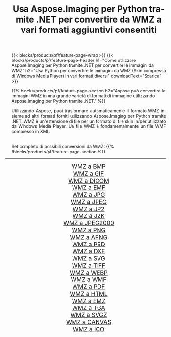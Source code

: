 ﻿---
title: Usa Aspose.Imaging per Python tramite .NET per convertire da WMZ a vari formati aggiuntivi consentiti 
weight: 3920
url: /it/python-net/conversion/from/wmz 
lang: it
langdirlevel: 2
locales: zh-hans,ja,it,ru,de,es,fr,nl,id,lt,pl,pt,vi,tr,ko,zh-hant,ar,hi,th,sv,cs,uk,he
description: Puoi trasformare rapidamente da WMZ(Skin compressa di Windows Media Player) in vari formati utilizzando Aspose.Imaging per Python tramite .NET.
---

{{< blocks/products/pf/feature-page-wrap >}}
{{< blocks/products/pf/feature-page-header h1="Come utilizzare Aspose.Imaging per Python tramite .NET per convertire le immagini da WMZ" h2="Usa Python per convertire le immagini da WMZ (Skin compressa di Windows Media Player) in vari formati diversi" downloadText="Scarica" >}}


{{% blocks/products/pf/feature-page-section  h2="Aspose può convertire le immagini WMZ in una grande varietà di formati di immagine utilizzando Aspose.Imaging per Python tramite .NET." %}}
<p align=justify>Utilizzando Aspose, puoi trasformare automaticamente il formato WMZ insieme ad altri formati forniti utilizzando Aspose.Imaging per Python tramite .NET. WMZ è un'estensione di file per un formato di file skin in/per/utilizzato da Windows Media Player. Un file WMZ è fondamentalmente un file WMF compresso in XML.</p>
<br/>
Set completo di possibili conversioni da WMZ:
{{% /blocks/products/pf/feature-page-section %}}
<div class="container-fluid productfamilypage bg-gray">
    <div class="convertypes bg-gray agp-content section">
        <div class="container">
		<hr style="margin-left:-20px;"/>
		<div class="row other-converters" style="gap: 10px;font-size: 19px;text-align:center;">
		    <div class='col-md-2 other-converter remove-lp remove-rp'><a href="/imaging/it/python-net/conversion/wmz-to-bmp" style="padding:15px;">WMZ a BMP</a></div><div class='col-md-2 other-converter remove-lp remove-rp'><a href="/imaging/it/python-net/conversion/wmz-to-gif" style="padding:15px;">WMZ a GIF</a></div><div class='col-md-2 other-converter remove-lp remove-rp'><a href="/imaging/it/python-net/conversion/wmz-to-dicom" style="padding:15px;">WMZ a DICOM</a></div><div class='col-md-2 other-converter remove-lp remove-rp'><a href="/imaging/it/python-net/conversion/wmz-to-emf" style="padding:15px;">WMZ a EMF</a></div><div class='col-md-2 other-converter remove-lp remove-rp'><a href="/imaging/it/python-net/conversion/wmz-to-jpg" style="padding:15px;">WMZ a JPG</a></div><div class='col-md-2 other-converter remove-lp remove-rp'><a href="/imaging/it/python-net/conversion/wmz-to-jpeg" style="padding:15px;">WMZ a JPEG</a></div><div class='col-md-2 other-converter remove-lp remove-rp'><a href="/imaging/it/python-net/conversion/wmz-to-jp2" style="padding:15px;">WMZ a JP2</a></div><div class='col-md-2 other-converter remove-lp remove-rp'><a href="/imaging/it/python-net/conversion/wmz-to-j2k" style="padding:15px;">WMZ a J2K</a></div><div class='col-md-2 other-converter remove-lp remove-rp'><a href="/imaging/it/python-net/conversion/wmz-to-jpeg2000" style="padding:15px;">WMZ a JPEG2000</a></div><div class='col-md-2 other-converter remove-lp remove-rp'><a href="/imaging/it/python-net/conversion/wmz-to-png" style="padding:15px;">WMZ a PNG</a></div><div class='col-md-2 other-converter remove-lp remove-rp'><a href="/imaging/it/python-net/conversion/wmz-to-apng" style="padding:15px;">WMZ a APNG</a></div><div class='col-md-2 other-converter remove-lp remove-rp'><a href="/imaging/it/python-net/conversion/wmz-to-psd" style="padding:15px;">WMZ a PSD</a></div><div class='col-md-2 other-converter remove-lp remove-rp'><a href="/imaging/it/python-net/conversion/wmz-to-dxf" style="padding:15px;">WMZ a DXF</a></div><div class='col-md-2 other-converter remove-lp remove-rp'><a href="/imaging/it/python-net/conversion/wmz-to-svg" style="padding:15px;">WMZ a SVG</a></div><div class='col-md-2 other-converter remove-lp remove-rp'><a href="/imaging/it/python-net/conversion/wmz-to-tiff" style="padding:15px;">WMZ a TIFF</a></div><div class='col-md-2 other-converter remove-lp remove-rp'><a href="/imaging/it/python-net/conversion/wmz-to-webp" style="padding:15px;">WMZ a WEBP</a></div><div class='col-md-2 other-converter remove-lp remove-rp'><a href="/imaging/it/python-net/conversion/wmz-to-wmf" style="padding:15px;">WMZ a WMF</a></div><div class='col-md-2 other-converter remove-lp remove-rp'><a href="/imaging/it/python-net/conversion/wmz-to-pdf" style="padding:15px;">WMZ a PDF</a></div><div class='col-md-2 other-converter remove-lp remove-rp'><a href="/imaging/it/python-net/conversion/wmz-to-html" style="padding:15px;">WMZ a HTML</a></div><div class='col-md-2 other-converter remove-lp remove-rp'><a href="/imaging/it/python-net/conversion/wmz-to-emz" style="padding:15px;">WMZ a EMZ</a></div><div class='col-md-2 other-converter remove-lp remove-rp'><a href="/imaging/it/python-net/conversion/wmz-to-tga" style="padding:15px;">WMZ a TGA</a></div><div class='col-md-2 other-converter remove-lp remove-rp'><a href="/imaging/it/python-net/conversion/wmz-to-svgz" style="padding:15px;">WMZ a SVGZ</a></div><div class='col-md-2 other-converter remove-lp remove-rp'><a href="/imaging/it/python-net/conversion/wmz-to-canvas" style="padding:15px;">WMZ a CANVAS</a></div><div class='col-md-2 other-converter remove-lp remove-rp'><a href="/imaging/it/python-net/conversion/wmz-to-ico" style="padding:15px;">WMZ a ICO</a></div>
                </div>
        </div>
    </div>
</div>
<br/>

